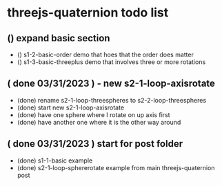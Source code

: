 # threejs-quaternion todo list

## () expand basic section
* () s1-2-basic-order demo that hoes that the order does matter
* () s1-3-basic-threeplus demo that involves three or more rotations

## ( done 03/31/2023 ) - new s2-1-loop-axisrotate
* (done) rename s2-1-loop-threespheres to s2-2-loop-threespheres
* (done) start new s2-1-loop-axisrotate
* (done) have one sphere where I rotate on up axis first
* (done) have another one where it is the other way around

## ( done 03/31/2023 ) start for post folder
* (done) s1-1-basic example
* (done) s2-1-loop-sphererotate example from main threejs-quaternion post